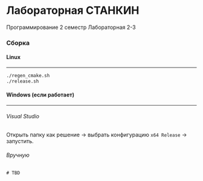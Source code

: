 # Лабораторная СТАНКИН
Программирование 2 семестр Лабораторная 2-3
### Сборка
#### Linux
---
```bash
./regen_cmake.sh
./release.sh
```

#### Windows (если работает)
---
###### Visual Studio
Открыть папку как решение -> выбрать конфигурацию `x64 Release` -> запустить.
###### Вручную
```cmd
# TBD
```